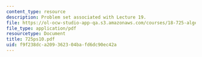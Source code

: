 ```yaml
---
content_type: resource
description: Problem set associated with Lecture 19.
file: https://ol-ocw-studio-app-qa.s3.amazonaws.com/courses/18-725-algebraic-geometry-fall-2003/f9f238dca209362304bafd6dc90ec42a_725ps10.pdf
file_type: application/pdf
resourcetype: Document
title: 725ps10.pdf
uid: f9f238dc-a209-3623-04ba-fd6dc90ec42a
---
```

